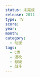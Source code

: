 ```yaml
---
status: 未完成
release: 2011
type: TV
score: 
year: 
month: 
category:
  - 动漫
tags:
  - C类
  - 漫改
  - 悬疑
  - 战斗
---
```


